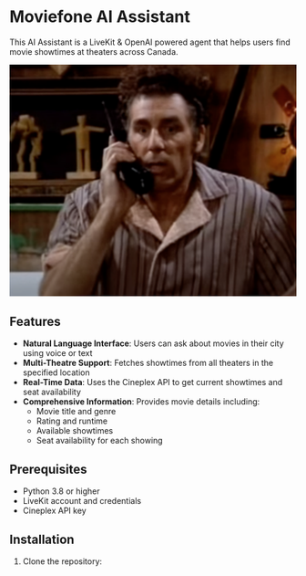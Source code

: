 # Moviefone AI Assistant

This AI Assistant is a LiveKit & OpenAI powered agent that helps users find movie showtimes at theaters across Canada.

![Kramer](kramer.png)

## Features

- **Natural Language Interface**: Users can ask about movies in their city using voice or text
- **Multi-Theatre Support**: Fetches showtimes from all theaters in the specified location
- **Real-Time Data**: Uses the Cineplex API to get current showtimes and seat availability
- **Comprehensive Information**: Provides movie details including:
  - Movie title and genre
  - Rating and runtime
  - Available showtimes
  - Seat availability for each showing

## Prerequisites

- Python 3.8 or higher
- LiveKit account and credentials
- Cineplex API key

## Installation

1. Clone the repository: 